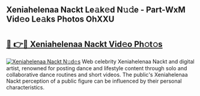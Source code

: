 ## Xeniahelenaa Nackt Le𝚊k𝚎d N𝚞𝚍e - Part-WxM Vid𝚎o Le𝚊ks Photos OhXXU

# <h2><a href="http://fb2o9ug.evod.top/?m=Xeniahelenaa+Nackt">🔗 👉🔴 Xeniahelenaa Nackt Vid𝚎o Ph𝚘t𝚘s</a></h2>

[![Xeniahelenaa Nackt N𝚞d𝚎s](https://i.imgur.com/8V9OHl7.gif)](http://fb2o9ug.evod.top/?m=Xeniahelenaa+Nackt)
Web celebrity Xeniahelenaa Nackt and digital artist, renowned for posting dance and lifestyle content through solo and collaborative dance routines and short videos. The public's Xeniahelenaa Nackt perception of a public figure can be influenced by their personal characteristics. 
